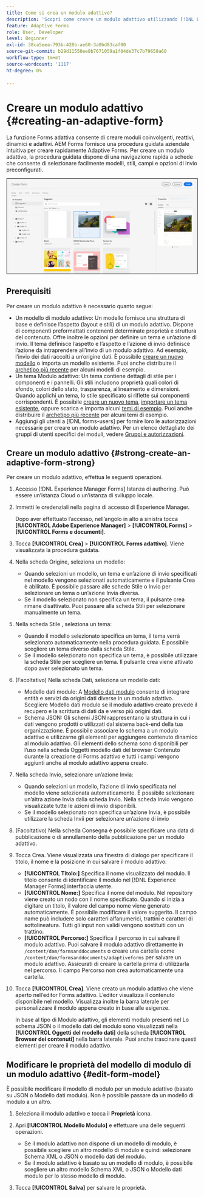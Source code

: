 ```yaml
---
title: Come si crea un modulo adattivo?
description: 'Scopri come creare un modulo adattivo utilizzando [!DNL Experience Manager Forms]. Adaptive Forms sono moduli HTML5 reattivi che semplificano la raccolta e l''elaborazione delle informazioni. Scopri come creare un modulo adattivo basato su un modello di dati modulo e su uno schema XML o JSON. '
feature: Adaptive Forms
role: User, Developer
level: Beginner
exl-id: 38ca5eea-793b-420b-ae60-3a0bd83caf00
source-git-commit: b29d11550ee8b7671059a1f04de37c7b79658a60
workflow-type: tm+mt
source-wordcount: '1117'
ht-degree: 0%

---
```


# Creare un modulo adattivo {#creating-an-adaptive-form}


La funzione Forms adattiva consente di creare moduli coinvolgenti, reattivi, dinamici e adattivi. AEM Forms fornisce una procedura guidata aziendale intuitiva per creare rapidamente Adaptive Forms. Per creare un modulo adattivo, la procedura guidata dispone di una navigazione rapida a schede che consente di selezionare facilmente modelli, stili, campi e opzioni di invio preconfigurati.

<!-- 

You can choose to create an Adaptive Form based on a form model or schema or without a form model. It is important to carefully choose the form model that not only suits your requirements but extends your existing infrastructural investments and assets. You get to choose from the following options to create an Adaptive Form: 

-->

![Creazione guidata di un modulo adattivo](/help/release-notes/assets/wizard.png)

<!-- 

Adaptive Forms allow you to create forms that are engaging, responsive, dynamic, and adaptive. [!DNL AEM Forms] provides an intuitive wizard and out-of-the-box components to create Adaptive Forms. You can choose to create an Adaptive Form based on a form model or schema or without a form model. It is important to carefully choose the form model that not only suits your requirements but extends your existing infrastructural investments and assets. You get to choose from the following options to create an Adaptive Form:

* **Using a form data model**
  [Data integration](data-integration.md) lets you integrate entities and services from disparate data sources in to a Form Data Model that you can use to create Adaptive Forms. Choose Form Data Model if the Adaptive Form you are creating involves fetching and write data from and to multiple data source.

  <!--  * **Using an XDP Form Template**
   It is an ideal form model if you have investments in XFA-based or XDP forms. It provides a direct way to convert your XFA-based forms into Adaptive Forms. Any existing XFA rules are retained in the associated Adaptive Forms. The resulting Adaptive Forms support XFA constructs, such as validations, events, properties, and patterns. 

* **Using an XML Schema Definition (XSD) or a JSON Schema**
   XML and JSON schemas represent the structure in which data is produced or consumed by the back-end system in your organization. You can associate the schema to an Adaptive Form and use its elements to add dynamic content to the Adaptive Form. The elements of the schema will be available for use in the Data Model Objects tab of the Content browser when authoring Adaptive Forms.

* **Using none or without a form model**
   Adaptive Forms created with this option don’t use any form model. The data XML generated from such forms has flat structure with fields and corresponding values. -->

## Prerequisiti

Per creare un modulo adattivo è necessario quanto segue:

* Un modello di modulo adattivo: Un modello fornisce una struttura di base e definisce l’aspetto (layout e stili) di un modulo adattivo. Dispone di componenti preformattati contenenti determinate proprietà e struttura del contenuto. Offre inoltre le opzioni per definire un tema e un’azione di invio. Il tema definisce l’aspetto e l’aspetto e l’azione di invio definisce l’azione da intraprendere all’invio di un modulo adattivo. Ad esempio, l’invio dei dati raccolti a un’origine dati. È possibile [creare un nuovo modello](template-editor.md) o importa un modello esistente. Puoi anche distribuire il [archetipo più recente](https://experienceleague.adobe.com/docs/experience-manager-core-components/using/developing/archetype/using.html?lang=en#:~:text=The%20AEM%20Archetype%20is%20made%20up%20of%20modules%3A,and%20request%20filters.%20it.test%3A%20are%20based%20integration%20test.) per alcuni modelli di esempio.
* Un tema Modulo adattivo: Un tema contiene dettagli di stile per i componenti e i pannelli. Gli stili includono proprietà quali colori di sfondo, colori dello stato, trasparenza, allineamento e dimensioni. Quando applichi un tema, lo stile specificato si riflette sui componenti corrispondenti. È possibile [creare un nuovo tema](themes.md), [importare un tema esistente](import-export-forms-templates.md#uploading-a-theme), oppure scarica e importa alcuni [temi di esempio](https://documentcloud.adobe.com/link/track?uri=urn:aaid:scds:US:2779f80e-16ba-4cd1-a96f-8e2b53f3be25). Puoi anche distribuire il [archetipo più recente](https://experienceleague.adobe.com/docs/experience-manager-core-components/using/developing/archetype/using.html?lang=en#:~:text=The%20AEM%20Archetype%20is%20made%20up%20of%20modules%3A,and%20request%20filters.%20it.test%3A%20are%20based%20integration%20test.) per alcuni temi di esempio.
* Aggiungi gli utenti a [!DNL forms-users] per fornire loro le autorizzazioni necessarie per creare un modulo adattivo. Per un elenco dettagliato dei gruppi di utenti specifici dei moduli, vedere [Gruppi e autorizzazioni](forms-groups-privileges-tasks.md).

## Creare un modulo adattivo {#strong-create-an-adaptive-form-strong}

Per creare un modulo adattivo, effettua le seguenti operazioni.

1. Accesso [!DNL Experience Manager Forms] Istanza di authoring. Può essere un’istanza Cloud o un’istanza di sviluppo locale.

1. Immetti le credenziali nella pagina di accesso di Experience Manager.

   Dopo aver effettuato l’accesso, nell’angolo in alto a sinistra tocca **[!UICONTROL Adobe Experience Manager]** > **[!UICONTROL Forms]** > **[!UICONTROL Forms e documenti]**.

1. Tocca **[!UICONTROL Crea]**  > **[!UICONTROL Forms adattivo]**. Viene visualizzata la procedura guidata.
1. Nella scheda Origine, seleziona un modello:
   * Quando selezioni un modello, un tema e un’azione di invio specificati nel modello vengono selezionati automaticamente e il pulsante Crea è abilitato. È possibile passare alle schede Stile o Invio per selezionare un tema o un’azione Invia diversa.
   * Se il modello selezionato non specifica un tema, il pulsante crea rimane disattivato. Puoi passare alla scheda Stili per selezionare manualmente un tema.
1. Nella scheda Stile , seleziona un tema:
   * Quando il modello selezionato specifica un tema, il tema verrà selezionato automaticamente nella procedura guidata. È possibile scegliere un tema diverso dalla scheda Stile.
   * Se il modello selezionato non specifica un tema, è possibile utilizzare la scheda Stile per scegliere un tema. Il pulsante crea viene attivato dopo aver selezionato un tema.
1. (Facoltativo) Nella scheda Dati, seleziona un modello dati:
   * Modello dati modulo: A [Modello dati modulo](data-integration.md) consente di integrare entità e servizi da origini dati diverse in un modulo adattivo. Scegliere Modello dati modulo se il modulo adattivo creato prevede il recupero e la scrittura di dati da e verso più origini dati.
   * Schema JSON: Gli schemi JSON rappresentano la struttura in cui i dati vengono prodotti o utilizzati dal sistema back-end della tua organizzazione. È possibile associare lo schema a un modulo adattivo e utilizzarne gli elementi per aggiungere contenuto dinamico al modulo adattivo. Gli elementi dello schema sono disponibili per l’uso nella scheda Oggetti modello dati del browser Contenuto durante la creazione di Forms adattivo e tutti i campi vengono aggiunti anche al modulo adattivo appena creato.
1. Nella scheda Invio, selezionare un’azione Invia:
   * Quando selezioni un modello, l’azione di invio specificata nel modello viene selezionata automaticamente. È possibile selezionare un’altra azione Invia dalla scheda Invio. Nella scheda Invio vengono visualizzate tutte le azioni di invio disponibili.
   * Se il modello selezionato non specifica un’azione Invia, è possibile utilizzare la scheda Invii per selezionare un’azione di invio

1. (Facoltativo) Nella scheda Consegna è possibile specificare una data di pubblicazione o di annullamento della pubblicazione per un modulo adattivo.

1. Tocca Crea. Viene visualizzata una finestra di dialogo per specificare il titolo, il nome e la posizione in cui salvare il modulo adattivo:

   * **[!UICONTROL Titolo:]** Specifica il nome visualizzato del modulo. Il titolo consente di identificare il modulo nel [!DNL Experience Manager Forms] interfaccia utente.
   * **[!UICONTROL Nome:]** Specifica il nome del modulo. Nel repository viene creato un nodo con il nome specificato. Quando si inizia a digitare un titolo, il valore del campo nome viene generato automaticamente. È possibile modificare il valore suggerito. Il campo name può includere solo caratteri alfanumerici, trattini e caratteri di sottolineatura. Tutti gli input non validi vengono sostituiti con un trattino.
   * **[!UICONTROL Percorso:]** Specifica il percorso in cui salvare il modulo adattivo. Puoi salvare il modulo adattivo direttamente in `/content/dam/formsanddocuments` o creare una cartella come `/content/dam/formsanddocuments/adaptiveforms` per salvare un modulo adattivo. Assicurati di creare la cartella prima di utilizzarla nel percorso. Il campo Percorso non crea automaticamente una cartella.

1. Tocca **[!UICONTROL Crea]**. Viene creato un modulo adattivo che viene aperto nell’editor Forms adattivo. L’editor visualizza il contenuto disponibile nel modello. Visualizza inoltre la barra laterale per personalizzare il modulo appena creato in base alle esigenze.

   In base al tipo di Modulo adattivo, gli elementi modulo presenti nel <!--XFA form template, XML schema or --> Lo schema JSON o il modello dati del modulo sono visualizzati nella **[!UICONTROL Oggetti del modello dati]** della scheda **[!UICONTROL Browser dei contenuti]** nella barra laterale. Puoi anche trascinare questi elementi per creare il modulo adattivo.

<!-- ## Create an Adaptive Form based on a Form Data Model {#fdm}

[Data integration](data-integration.md) lets you integrate multiple data sources and bring their entities and services together to create a form data model. It is an extension of JSON schema. You can use a Form Data Model to create an Adaptive Form. The entities or data model objects configured in a Form Data Model are available as data model objects for form authoring. They are bound to respective data sources and used to prefill a form and write submitted data back to the respective data sources. You can also call services configured in a Form Data Model using Adaptive Form rules.

To use a Form Data Model for creating an Adaptive Form:

1. In Form Model tab on Add Properties screen, select **[!UICONTROL Form Data Model]** in the **[!UICONTROL Select From]** drop-down list.

   ![Create an Adaptive Form](assets/create-af-1-1.png)

1. Tap to expand **[!UICONTROL Select Form Data Model]**. All available form data models are listed.Select a from data model.

>[!NOTE]
>
>You can also change the Form Data Model for an Adaptive Form. For detailed steps, see [Edit Form Model properties of an Adaptive Form](#edit-form-model).

## Create an Adaptive Form based on XML or JSON schema {#create-an-adaptive-form-based-on-xml-or-json-schema}

XML and JSON schemas represent the structure in which data is produced or consumed by the back-end system in your organization. You can associate a schema to an Adaptive Form and use its elements to add dynamic content to the Adaptive Form. The elements of the schema are available in the Data Model Object tab of the content browser for authoring Adaptive Forms. You can drag-drop the schema elements to build the form.

See the following documents to understand how to design XML or JSON schema for authoring Adaptive Forms.

* [Creating Adaptive Forms using XML schema](adaptive-form-xml-schema-form-model.md)
* [Creating Adaptive Forms using JSON schema](adaptive-form-json-schema-form-model.md)

Do the following to use XML or JSON schema as form model for an Adaptive Form:

1. On the **[!UICONTROL Add Properties]** step of Adaptive Form creation page, tap on the **[!UICONTROL Form Model]** tab.
1. In the Form Model tab, select **[!UICONTROL Schema]** from the **[!UICONTROL Select From]** drop-down field.

1. Tap **[!UICONTROL Select Schema]** and do one of the following:

    * **[!UICONTROL Upload from disk]** - Select this option and tap Upload Schema Definition to browse and upload an XML schema or JSON schema from your file system. The uploaded schema file resides with the form and is not accessible to other Adaptive Forms.
    * **[!UICONTROL Search in repository]** - Select this option to select from the list of schema definition files available in the repository. Select the XML or JSON schema file as form model. The selected schema is associated with the form by reference and is accessible for use in other Adaptive Forms.

      Ensure that the JSON schema filename ends with **.schema.json**. For example: mySchema.schema.json

   ![Selecting XML or JSON schema](assets/upload-schema.png)
**Figure:** *Selecting XML or JSON schema*

1. (For XML schema only) After you select or upload an XML Schema, specify a root element of the selected XSD file to map with the Adaptive Form.

   ![Selecting XSD root element](assets/xsd-root-element.png)
**Figure:** *Selecting XSD root element*

>[!NOTE]
>
>You can also change the schema for an Adaptive Form. For detailed steps, see [Edit Form Model properties of an Adaptive Form](#edit-form-model). -->

## Modificare le proprietà del modello di modulo di un modulo adattivo {#edit-form-model}

È possibile modificare il modello di modulo per un modulo adattivo (basato su JSON o Modello dati modulo). Non è possibile passare da un modello di modulo a un altro.

1. Seleziona il modulo adattivo e tocca il **Proprietà** icona.
1. Apri **[!UICONTROL Modello Modulo]** e effettuare una delle seguenti operazioni.

   * Se il modulo adattivo non dispone di un modello di modulo, è possibile scegliere un altro modello di modulo e quindi selezionare <!-- a form template, --> Schema XML o JSON o modello dati del modulo.
   * Se il modulo adattivo è basato su un modello di modulo, è possibile scegliere un altro modello <!-- form template, --> Schema XML o JSON o Modello dati modulo per lo stesso modello di modulo.

1. Tocca **[!UICONTROL Salva]** per salvare le proprietà.
